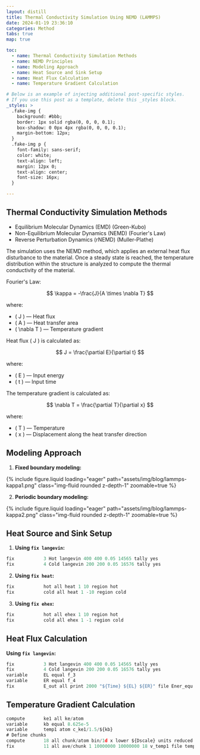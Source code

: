 ```yaml
---
layout: distill
title: Thermal Conductivity Simulation Using NEMD (LAMMPS)
date: 2024-01-19 23:36:10
categories: Method
tabs: true
map: true

toc:
  - name: Thermal Conductivity Simulation Methods
  - name: NEMD Principles
  - name: Modeling Approach
  - name: Heat Source and Sink Setup
  - name: Heat Flux Calculation
  - name: Temperature Gradient Calculation

# Below is an example of injecting additional post-specific styles.
# If you use this post as a template, delete this _styles block.
_styles: >
  .fake-img {
    background: #bbb;
    border: 1px solid rgba(0, 0, 0, 0.1);
    box-shadow: 0 0px 4px rgba(0, 0, 0, 0.1);
    margin-bottom: 12px;
  }
  .fake-img p {
    font-family: sans-serif;
    color: white;
    text-align: left;
    margin: 12px 0;
    text-align: center;
    font-size: 16px;
  }

---
```


## Thermal Conductivity Simulation Methods

- Equilibrium Molecular Dynamics (EMD) (Green-Kubo)
- Non-Equilibrium Molecular Dynamics (NEMD) (Fourier's Law)
- Reverse Perturbation Dynamics (rNEMD) (Muller-Plathe)

The simulation uses the NEMD method, which applies an external heat flux disturbance to the material. Once a steady state is reached, the temperature distribution within the structure is analyzed to compute the thermal conductivity of the material.

Fourier's Law:

$$
\kappa = -\frac{J}{A \times \nabla T}
$$

where:
- \( J \) — Heat flux
- \( A \) — Heat transfer area
- \( \nabla T \) — Temperature gradient

Heat flux \( J \) is calculated as:

$$
J = \frac{\partial E}{\partial t}
$$

where:
- \( E \) — Input energy
- \( t \) — Input time

The temperature gradient is calculated as:

$$
\nabla T = \frac{\partial T}{\partial x}
$$

where:
- \( T \) — Temperature
- \( x \) — Displacement along the heat transfer direction

## Modeling Approach

1. **Fixed boundary modeling:**

<div class="row">
    <div class="col-md-8 text-center">
        {% include figure.liquid loading="eager" path="assets/img/blog/lammps-kappa1.png" class="img-fluid rounded z-depth-1" zoomable=true %}
    </div>
</div>

2. **Periodic boundary modeling:**

<div class="row">
    <div class="col-md-8 text-center">
        {% include figure.liquid loading="eager" path="assets/img/blog/lammps-kappa2.png" class="img-fluid rounded z-depth-1" zoomable=true %}
    </div>
</div>

## Heat Source and Sink Setup

1. **Using `fix langevin`:**

```jsx
fix           3 Hot langevin 400 400 0.05 14565 tally yes
fix           4 Cold langevin 200 200 0.05 16576 tally yes
```

2. **Using `fix heat`:**

```jsx
fix           hot all heat 1 10 region hot
fix           cold all heat 1 -10 region cold
```

3. **Using `fix ehex`:**

```jsx
fix           hot all ehex 1 10 region hot
fix           cold all ehex 1 -1 region cold
```

## Heat Flux Calculation

**Using `fix langevin`:**

```jsx
fix           3 Hot langevin 400 400 0.05 14565 tally yes
fix           4 Cold langevin 200 200 0.05 16576 tally yes
variable      EL equal f_3
variable      ER equal f_4
fix           E_out all print 2000 "${Time} ${EL} ${ER}" file Ener_equ.dat title "Time E1 E2" screen no
```

## Temperature Gradient Calculation

```jsx
compute       ke1 all ke/atom
variable      kb equal 8.625e-5
variable      temp1 atom c_ke1/1.5/${kb}
# Define chunks
compute       18 all chunk/atom bin/1d x lower ${Dscale} units reduced
fix           11 all ave/chunk 1 10000000 10000000 18 v_temp1 file temp_equ.dat
```